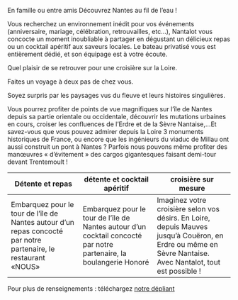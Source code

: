 En famille ou entre amis
Découvrez Nantes au fil de l’eau !

Vous recherchez un environnement inédit pour vos événements (anniversaire, mariage, célébration, 
retrouvailles, etc…), Nantalot vous concocte  un moment inoubliable à partager
en dégustant un délicieux repas ou un cocktail apéritif aux saveurs locales. 
Le bateau privatisé  vous est entièrement dédié, et son équipage est à votre écoute.

Quel plaisir de se retrouver pour une croisière sur la Loire.

Faites un voyage à deux pas de chez vous.

Soyez surpris par les paysages vus du fleuve et leurs histoires singulières.

Vous pourrez profiter de points de vue magnifiques sur l’île de Nantes depuis sa partie orientale ou occidentale, découvrir les mutations urbaines en cours, croiser les confluences de l’Erdre et de la Sèvre Nantaise,…Et savez-vous que vous pouvez admirer depuis la Loire 3 monuments historiques de France, ou encore que les ingénieurs du viaduc de Millau ont aussi construit un pont à Nantes ? Parfois nous pouvons même profiter des manœuvres « d’évitement » des cargos gigantesques faisant demi-tour devant Trentemoult !

| Détente et repas                                                                                                | détente et cocktail apéritif                                                                                        | croisière sur mesure |
|-----------------------------------------------------------------------------------------------------------------|---------------------------------------------------------------------------------------------------------------------|-------------------------------------------------------------------------------------|
| Embarquez pour le tour de l’île de Nantes autour d’un repas concocté par notre partenaire, le restaurant «NOUS» | Embarquez pour le tour de l’île de Nantes autour d’un cocktail concocté par notre partenaire, la boulangerie Honoré | Imaginez votre croisière selon vos désirs. En Loire, depuis Mauves jusqu’à Couëron, en Erdre ou même en Sèvre Nantaise. Avec Nantalot, tout est possible ! |

Pour plus de renseignements  : téléchargez [notre dépliant](depliant/NANTALOT_depliant_famille.pdf)